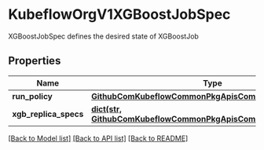 # KubeflowOrgV1XGBoostJobSpec

XGBoostJobSpec defines the desired state of XGBoostJob
## Properties
Name | Type | Description | Notes
------------ | ------------- | ------------- | -------------
**run_policy** | [**GithubComKubeflowCommonPkgApisCommonV1RunPolicy**](GithubComKubeflowCommonPkgApisCommonV1RunPolicy.md) |  | 
**xgb_replica_specs** | [**dict(str, GithubComKubeflowCommonPkgApisCommonV1ReplicaSpec)**](GithubComKubeflowCommonPkgApisCommonV1ReplicaSpec.md) |  | 

[[Back to Model list]](../README.md#documentation-for-models) [[Back to API list]](../README.md#documentation-for-api-endpoints) [[Back to README]](../README.md)


